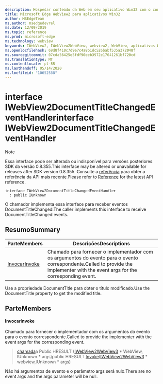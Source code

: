 ```yaml
---
description: Hospedar conteúdo da Web em seu aplicativo Win32 com o controle WebView2 do Microsoft Edge
title: Microsoft Edge WebView2 para aplicativos Win32
author: MSEdgeTeam
ms.author: msedgedevrel
ms.date: 12/09/2019
ms.topic: reference
ms.prod: microsoft-edge
ms.technology: webview
keywords: IWebView2, IWebView2WebView, webview2, WebView, aplicativos Win32, Win32, Edge
ms.openlocfilehash: 69d8f410c7d9e7c4a8b1dc526babf535a372048f
ms.sourcegitcommit: 07cda56425e5fdf90eeb3972e17041261bf720cd
ms.translationtype: MT
ms.contentlocale: pt-BR
ms.lasthandoff: 05/14/2020
ms.locfileid: "10652588"
---
```

# <span data-ttu-id="cfead-104">interface IWebView2DocumentTitleChangedEventHandler</span><span class="sxs-lookup"><span data-stu-id="cfead-104">interface IWebView2DocumentTitleChangedEventHandler</span></span> 

> [!NOTE]
> <span data-ttu-id="cfead-105">Essa interface pode ser alterada ou indisponível para versões posteriores SDK da versão 0.8.355.</span><span class="sxs-lookup"><span data-stu-id="cfead-105">This interface may be altered or unavailable for releases after SDK version 0.8.355.</span></span> <span data-ttu-id="cfead-106">Consulte a [referência](../../../webview2-api-reference.md) para obter a referência da API mais recente.</span><span class="sxs-lookup"><span data-stu-id="cfead-106">Please refer to [Reference](../../../webview2-api-reference.md) for the latest API reference.</span></span>

```
interface IWebView2DocumentTitleChangedEventHandler
  : public IUnknown
```

<span data-ttu-id="cfead-107">O chamador implementa essa interface para receber eventos DocumentTitleChanged.</span><span class="sxs-lookup"><span data-stu-id="cfead-107">The caller implements this interface to receive DocumentTitleChanged events.</span></span>

## <span data-ttu-id="cfead-108">Resumo</span><span class="sxs-lookup"><span data-stu-id="cfead-108">Summary</span></span>

 <span data-ttu-id="cfead-109">Parte</span><span class="sxs-lookup"><span data-stu-id="cfead-109">Members</span></span>                        | <span data-ttu-id="cfead-110">Descrições</span><span class="sxs-lookup"><span data-stu-id="cfead-110">Descriptions</span></span>
--------------------------------|---------------------------------------------
[<span data-ttu-id="cfead-111">Invocar</span><span class="sxs-lookup"><span data-stu-id="cfead-111">Invoke</span></span>](#invoke) | <span data-ttu-id="cfead-112">Chamado para fornecer o implementador com os argumentos do evento para o evento correspondente.</span><span class="sxs-lookup"><span data-stu-id="cfead-112">Called to provide the implementer with the event args for the corresponding event.</span></span>

<span data-ttu-id="cfead-113">Use a propriedade DocumentTitle para obter o título modificado.</span><span class="sxs-lookup"><span data-stu-id="cfead-113">Use the DocumentTitle property to get the modified title.</span></span>

## <span data-ttu-id="cfead-114">Parte</span><span class="sxs-lookup"><span data-stu-id="cfead-114">Members</span></span>

#### <span data-ttu-id="cfead-115">Invocar</span><span class="sxs-lookup"><span data-stu-id="cfead-115">Invoke</span></span> 

<span data-ttu-id="cfead-116">Chamado para fornecer o implementador com os argumentos do evento para o evento correspondente.</span><span class="sxs-lookup"><span data-stu-id="cfead-116">Called to provide the implementer with the event args for the corresponding event.</span></span>

> <span data-ttu-id="cfead-117">[chamada](#invoke)a Public HRESULT ([IWebView2WebView3](IWebView2WebView3.md) \* WebView, IUnknown \* args)</span><span class="sxs-lookup"><span data-stu-id="cfead-117">public HRESULT [Invoke](#invoke)([IWebView2WebView3](IWebView2WebView3.md) \* webview,IUnknown \* args)</span></span>

<span data-ttu-id="cfead-118">Não há argumentos de evento e o parâmetro args será nulo.</span><span class="sxs-lookup"><span data-stu-id="cfead-118">There are no event args and the args parameter will be null.</span></span>

